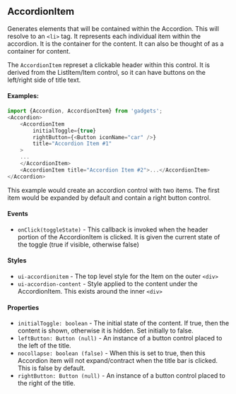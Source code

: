<a name="module_AccordionItem"></a>

## AccordionItem
Generates elements that will be contained within the Accordion.  Thiswill resolve to an `<li>` tag.  It represents each individual itemwithin the accordion.  It is the container for the content.  It canalso be thought of as a container for content.The `AccordionItem` represet a clickable header within this control.It is derived from the ListItem/Item control, so it can havebuttons on the left/right side of title text.#### Examples:```javascriptimport {Accordion, AccordionItem} from 'gadgets';<Accordion>    <AccordionItem        initialToggle={true}        rightButton={<Button iconName="car" />}        title="Accordion Item #1"    >    ...    </AccordionItem>    <AccordionItem title="Accordion Item #2">...</AccordionItem></Accordion>```This example would create an accordion control with two items.  The firstitem would be expanded by default and contain a right button control.#### Events- `onClick(toggleState)` - This callback is invoked when the headerportion of the AccordionItem is clicked.  It is given the currentstate of the toggle (true if visible, otherwise false)#### Styles- `ui-accordionitem` - The top level style for the Item on the outer `<div>`- `ui-accordion-content` - Style applied to the content under the AccordionItem.This exists around the inner `<div>`#### Properties- `initialToggle: boolean` - The initial state of the content.  If true, thenthe content is shown, otherwise it is hidden.  Set initially to false.- `leftButton: Button (null)` - An instance of a button control placed to theleft of the title.- `nocollapse: boolean (false)` - When this is set to true, then this Accordionitem will not expand/contract when the title bar is clicked.  This is falseby default.- `rightButton: Button (null)` - An instance of a button control placed to theright of the title.

